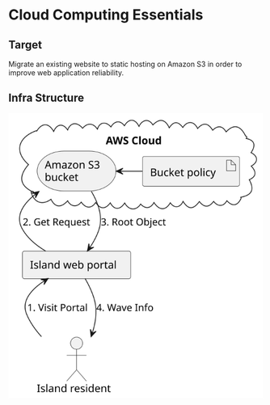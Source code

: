 # Cloud Computing Essentials

## Target
Migrate an existing website to static hosting on Amazon S3 in order to improve web application reliability.

## Infra Structure

![Infra Structure](./infra_structure.svg)